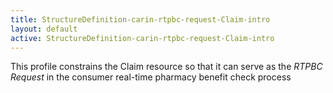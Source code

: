 ```yaml
---
title: StructureDefinition-carin-rtpbc-request-Claim-intro
layout: default
active: StructureDefinition-carin-rtpbc-request-Claim-intro
---
```


This profile constrains the Claim resource so that it can serve as the *RTPBC Request* in the consumer real-time pharmacy benefit check process